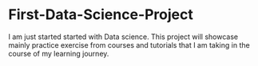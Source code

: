 # First-Data-Science-Project
I am just started started with Data science. This project will showcase mainly practice exercise from courses and tutorials that I am taking in the course of my learning journey.
